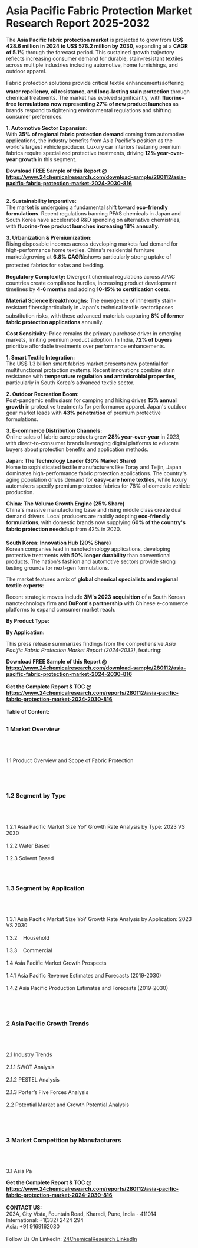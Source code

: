 <h1>Asia Pacific Fabric Protection  Market Research Report 2025-2032</h1><p>The <strong>Asia Pacific fabric protection market</strong> is projected to grow from <strong>US$ 428.6 million in 2024 to US$ 576.2 million by 2030</strong>, expanding at a <strong>CAGR of 5.1%</strong> through the forecast period. This sustained growth trajectory reflects increasing consumer demand for durable, stain-resistant textiles across multiple industries including automotive, home furnishings, and outdoor apparel.</p><p>Fabric protection solutions provide critical textile enhancementsâoffering <strong>water repellency, oil resistance, and long-lasting stain protection</strong> through chemical treatments. The market has evolved significantly, with <strong>fluorine-free formulations now representing 27% of new product launches</strong> as brands respond to tightening environmental regulations and shifting consumer preferences.</p><p><strong>1. Automotive Sector Expansion:</strong><br>
With <strong>35% of regional fabric protection demand</strong> coming from automotive applications, the industry benefits from Asia Pacific's position as the world's largest vehicle producer. Luxury car interiors featuring premium fabrics require specialized protective treatments, driving <strong>12% year-over-year growth</strong> in this segment.</p><div><b>Download FREE Sample of this Report @ 
            <a href="https://www.24chemicalresearch.com/download-sample/280112/asia-pacific-fabric-protection-market-2024-2030-816">
            https://www.24chemicalresearch.com/download-sample/280112/asia-pacific-fabric-protection-market-2024-2030-816</a></b></div><br><p><strong>2. Sustainability Imperative:</strong><br>
The market is undergoing a fundamental shift toward <strong>eco-friendly formulations</strong>. Recent regulations banning PFAS chemicals in Japan and South Korea have accelerated R&amp;D spending on alternative chemistries, with <strong>fluorine-free product launches increasing 18% annually</strong>.</p><p><strong>3. Urbanization &amp; Premiumization:</strong><br>
Rising disposable incomes across developing markets fuel demand for high-performance home textiles. China's residential furniture marketâgrowing at <strong>6.8% CAGR</strong>âshows particularly strong uptake of protected fabrics for sofas and bedding.</p><p><strong>Regulatory Complexity:</strong> Divergent chemical regulations across APAC countries create compliance hurdles, increasing product development timelines by <strong>4-6 months</strong> and adding <strong>10-15% to certification costs</strong>.</p><p><strong>Material Science Breakthroughs:</strong> The emergence of inherently stain-resistant fibersâparticularly in Japan's technical textile sectorâposes substitution risks, with these advanced materials capturing <strong>8% of former fabric protection applications</strong> annually.</p><p><strong>Cost Sensitivity:</strong> Price remains the primary purchase driver in emerging markets, limiting premium product adoption. In India, <strong>72% of buyers</strong> prioritize affordable treatments over performance enhancements.</p><p><strong>1. Smart Textile Integration:</strong><br>
The US$ 1.3 billion smart fabrics market presents new potential for multifunctional protection systems. Recent innovations combine stain resistance with <strong>temperature regulation and antimicrobial properties</strong>, particularly in South Korea's advanced textile sector.</p><p><strong>2. Outdoor Recreation Boom:</strong><br>
Post-pandemic enthusiasm for camping and hiking drives <strong>15% annual growth</strong> in protective treatments for performance apparel. Japan's outdoor gear market leads with <strong>43% penetration</strong> of premium protective formulations.</p><p><strong>3. E-commerce Distribution Channels:</strong><br>
Online sales of fabric care products grew <strong>28% year-over-year</strong> in 2023, with direct-to-consumer brands leveraging digital platforms to educate buyers about protection benefits and application methods.</p><p><strong>Japan: The Technology Leader (30% Market Share)</strong><br>
Home to sophisticated textile manufacturers like Toray and Teijin, Japan dominates high-performance fabric protection applications. The country's aging population drives demand for <strong>easy-care home textiles</strong>, while luxury automakers specify premium protected fabrics for 78% of domestic vehicle production.</p><p><strong>China: The Volume Growth Engine (25% Share)</strong><br>
China's massive manufacturing base and rising middle class create dual demand drivers. Local producers are rapidly adopting <strong>eco-friendly formulations</strong>, with domestic brands now supplying <strong>60% of the country's fabric protection needs</strong>âup from 42% in 2020.</p><p><strong>South Korea: Innovation Hub (20% Share)</strong><br>
Korean companies lead in nanotechnology applications, developing protective treatments with <strong>50% longer durability</strong> than conventional products. The nation's fashion and automotive sectors provide strong testing grounds for next-gen formulations.</p><p>The market features a mix of <strong>global chemical specialists and regional textile experts</strong>:</p><p>Recent strategic moves include <strong>3M's 2023 acquisition</strong> of a South Korean nanotechnology firm and <strong>DuPont's partnership</strong> with Chinese e-commerce platforms to expand consumer market reach.</p><p><strong>By Product Type:</strong></p><p><strong>By Application:</strong></p><p>This press release summarizes findings from the comprehensive <em>Asia Pacific Fabric Protection Market Report (2024-2032)</em>, featuring:</p><div><b>Download FREE Sample of this Report @ 
            <a href="https://www.24chemicalresearch.com/download-sample/280112/asia-pacific-fabric-protection-market-2024-2030-816">
            https://www.24chemicalresearch.com/download-sample/280112/asia-pacific-fabric-protection-market-2024-2030-816</a></b></div><br><div><b>Get the Complete Report & TOC @ 
            <a href="https://www.24chemicalresearch.com/reports/280112/asia-pacific-fabric-protection-market-2024-2030-816">
            https://www.24chemicalresearch.com/reports/280112/asia-pacific-fabric-protection-market-2024-2030-816</a></b></div><br>
            <b>Table of Content:</b><p><h2><span style="font-size:16px"><strong>1 Market Overview&nbsp;&nbsp; &nbsp;</strong></span></h2><br />
<br />
<p>1.1 Product Overview and Scope of Fabric Protection &nbsp;</p><br />
<br />
<h2><strong><span style="font-size:16px">1.2 Segment by Type&nbsp;&nbsp; &nbsp;</span></strong></h2><br />
<br />
<p>1.2.1 Asia Pacific Market Size YoY Growth Rate Analysis by Type: 2023 VS 2030&nbsp;&nbsp; &nbsp;<br /><br />
1.2.2 Water Based&nbsp;&nbsp; &nbsp;<br /><br />
1.2.3 Solvent Based<br /><br />
<br />
<h2><span style="font-size:16px"><strong>1.3 Segment by Application&nbsp;&nbsp;</strong></span></h2><br />
<br />
<p>1.3.1 Asia Pacific Market Size YoY Growth Rate Analysis by Application: 2023 VS 2030&nbsp;&nbsp; &nbsp;<br /><br />
1.3.2&nbsp;&nbsp; &nbsp;Household<br /><br />
1.3.3&nbsp;&nbsp; &nbsp;Commercial<br /><br />
1.4 Asia Pacific Market Growth Prospects&nbsp;&nbsp; &nbsp;<br /><br />
1.4.1 Asia Pacific Revenue Estimates and Forecasts (2019-2030)&nbsp;&nbsp; &nbsp;<br /><br />
1.4.2 Asia Pacific Production Estimates and Forecasts (2019-2030)&nbsp;&nbsp;</p><br />
<br />
<h2><span style="font-size:16px"><strong>2 Asia Pacific Growth Trends&nbsp;&nbsp; &nbsp;</strong></span></h2><br />
<br />
<p>2.1 Industry Trends&nbsp;&nbsp; &nbsp;<br /><br />
2.1.1 SWOT Analysis&nbsp;&nbsp; &nbsp;<br /><br />
2.1.2 PESTEL Analysis&nbsp;&nbsp; &nbsp;<br /><br />
2.1.3 Porter&rsquo;s Five Forces Analysis&nbsp;&nbsp; &nbsp;<br /><br />
2.2 Potential Market and Growth Potential Analysis&nbsp;&nbsp; &nbsp;</p><br />
<br />
<h2><span style="font-size:16px"><strong>3 Market Competition by Manufacturers&nbsp;&nbsp; </strong> </span></h2><br />
<br />
<p>3.1 Asia Pa</p><div><b>Get the Complete Report & TOC @ 
            <a href="https://www.24chemicalresearch.com/reports/280112/asia-pacific-fabric-protection-market-2024-2030-816">
            https://www.24chemicalresearch.com/reports/280112/asia-pacific-fabric-protection-market-2024-2030-816</a></b></div><br><b>CONTACT US:</b><br>
            203A, City Vista, Fountain Road, Kharadi, Pune, India - 411014<br>
            International: +1(332) 2424 294<br>
            Asia: +91 9169162030 <br><br>
            Follow Us On LinkedIn: <a href="https://www.linkedin.com/company/24chemicalresearch/">24ChemicalResearch LinkedIn</a>